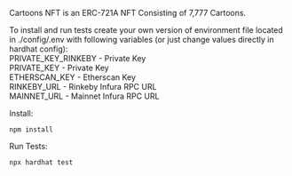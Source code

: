 Cartoons NFT is an ERC-721A NFT Consisting of 7,777 Cartoons.


To install and run tests create your own version of environment file located in ./config/.env with following variables (or just change values directly in hardhat config):<br />
PRIVATE_KEY_RINKEBY - Private Key<br />
PRIVATE_KEY - Private Key<br />
ETHERSCAN_KEY - Etherscan Key<br />
RINKEBY_URL - Rinkeby Infura RPC URL<br />
MAINNET_URL - Mainnet Infura RPC URL<br />


Install:
```
npm install
```

Run Tests:
```
npx hardhat test
```